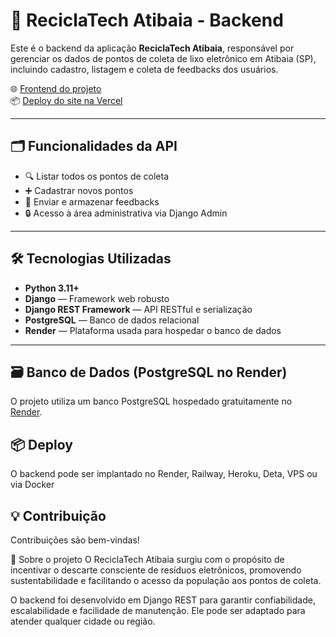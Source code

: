 # 🔧 ReciclaTech Atibaia - Backend

Este é o backend da aplicação **ReciclaTech Atibaia**, responsável por gerenciar os dados de pontos de coleta de lixo eletrônico em Atibaia (SP), incluindo cadastro, listagem e coleta de feedbacks dos usuários.

🌐 [Frontend do projeto](https://github.com/yumikoatae/ReciclaTech-Atibaia-Frontend)  
📦 [Deploy do site na Vercel](https://reciclatech-atibaia-frontend.vercel.app/)

---

## 🗂️ Funcionalidades da API

- 🔍 Listar todos os pontos de coleta
- ➕ Cadastrar novos pontos
- 💬 Enviar e armazenar feedbacks
- 🔒 Acesso à área administrativa via Django Admin

---

## 🛠️ Tecnologias Utilizadas

- **Python 3.11+**
- **Django** — Framework web robusto
- **Django REST Framework** — API RESTful e serialização
- **PostgreSQL** — Banco de dados relacional
- **Render** — Plataforma usada para hospedar o banco de dados

---

## 🗃️ Banco de Dados (PostgreSQL no Render)

O projeto utiliza um banco PostgreSQL hospedado gratuitamente no [Render](https://render.com/).

## 📦 Deploy
O backend pode ser implantado no Render, Railway, Heroku, Deta, VPS ou via Docker

## 💡 Contribuição
Contribuições são bem-vindas! 


🧠 Sobre o projeto
O ReciclaTech Atibaia surgiu com o propósito de incentivar o descarte consciente de resíduos eletrônicos, promovendo sustentabilidade e facilitando o acesso da população aos pontos de coleta.

O backend foi desenvolvido em Django REST para garantir confiabilidade, escalabilidade e facilidade de manutenção. Ele pode ser adaptado para atender qualquer cidade ou região.
